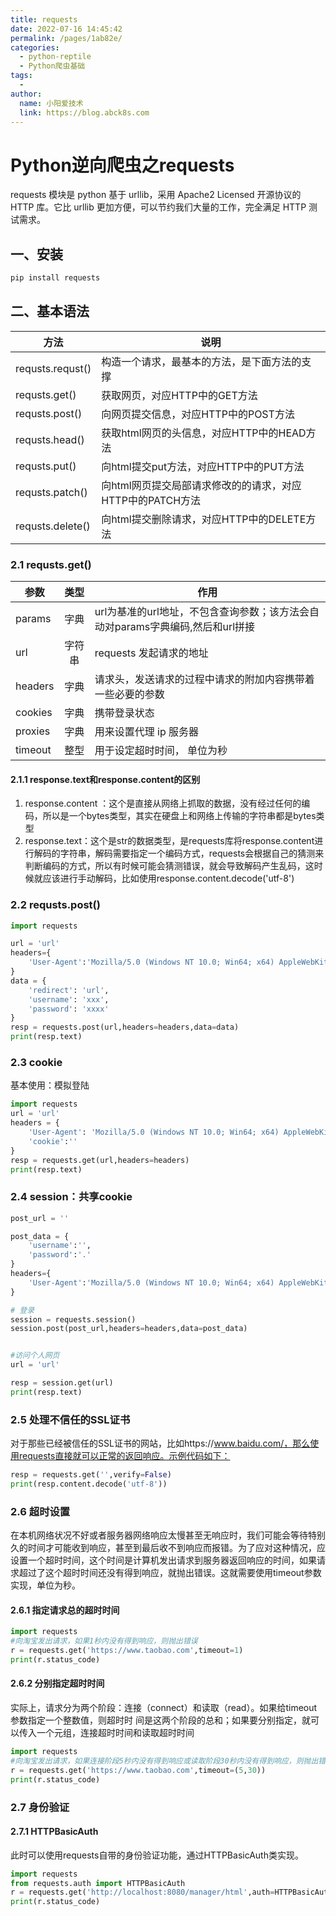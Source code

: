 ```yaml
---
title: requests
date: 2022-07-16 14:45:42
permalink: /pages/1ab82e/
categories:
  - python-reptile
  - Python爬虫基础
tags:
  - 
author: 
  name: 小阳爱技术
  link: https://blog.abck8s.com
---
```

# Python逆向爬虫之requests

requests 模块是 python 基于 urllib，采用 Apache2 Licensed 开源协议的 HTTP 库。它比 urllib 更加方便，可以节约我们大量的工作，完全满足 HTTP 测试需求。

## 一、安装

```bash
pip install requests
```

## 二、基本语法

| 方法             | 说明                                                      |
| ---------------- | --------------------------------------------------------- |
| requsts.requst() | 构造一个请求，最基本的方法，是下面方法的支撑              |
| requsts.get()    | 获取网页，对应HTTP中的GET方法                             |
| requsts.post()   | 向网页提交信息，对应HTTP中的POST方法                      |
| requsts.head()   | 获取html网页的头信息，对应HTTP中的HEAD方法                |
| requsts.put()    | 向html提交put方法，对应HTTP中的PUT方法                    |
| requsts.patch()  | 向html网页提交局部请求修改的的请求，对应HTTP中的PATCH方法 |
| requsts.delete() | 向html提交删除请求，对应HTTP中的DELETE方法                |

### 2.1 requsts.get()

| 参数    |  类型  | 作用                                                         |
| ------- | :----: | ------------------------------------------------------------ |
| params  |  字典  | url为基准的url地址，不包含查询参数；该方法会自动对params字典编码,然后和url拼接 |
| url     | 字符串 | requests 发起请求的地址                                      |
| headers |  字典  | 请求头，发送请求的过程中请求的附加内容携带着一些必要的参数   |
| cookies |  字典  | 携带登录状态                                                 |
| proxies |  字典  | 用来设置代理 ip 服务器                                       |
| timeout |  整型  | 用于设定超时时间， 单位为秒                                  |

#### 2.1.1 response.text和response.content的区别

1. response.content ：这个是直接从网络上抓取的数据，没有经过任何的编码，所以是一个bytes类型，其实在硬盘上和网络上传输的字符串都是bytes类型
2. response.text：这个是str的数据类型，是requests库将response.content进行解码的字符串，解码需要指定一个编码方式，requests会根据自己的猜测来判断编码的方式，所以有时候可能会猜测错误，就会导致解码产生乱码，这时候就应该进行手动解码，比如使用response.content.decode('utf-8')

### 2.2 requsts.post()

```python
import requests

url = 'url'
headers={
    'User-Agent':'Mozilla/5.0 (Windows NT 10.0; Win64; x64) AppleWebKit/537.36 (KHTML, like Gecko) Chrome/73.0.3683.86 Safari/537.36'
}
data = {
    'redirect': 'url',
    'username': 'xxx',
    'password': 'xxxx'
}
resp = requests.post(url,headers=headers,data=data)
print(resp.text)
```

### 2.3 cookie

基本使用：模拟登陆

```python
import requests
url = 'url'
headers = {
    'User-Agent': 'Mozilla/5.0 (Windows NT 10.0; Win64; x64) AppleWebKit/537.36 (KHTML, like Gecko) Chrome/73.0.3683.86 Safari/537.36',
    'cookie':''
}
resp = requests.get(url,headers=headers)
print(resp.text)
```

### 2.4 session：共享cookie

```python
post_url = ''

post_data = {
    'username':'',
    'password':'.'
}
headers={
    'User-Agent':'Mozilla/5.0 (Windows NT 10.0; Win64; x64) AppleWebKit/537.36 (KHTML, like Gecko) Chrome/73.0.3683.86 Safari/537.36'
}

# 登录
session = requests.session()
session.post(post_url,headers=headers,data=post_data)


#访问个人网页
url = 'url'

resp = session.get(url)
print(resp.text)
```

### 2.5 处理不信任的SSL证书

对于那些已经被信任的SSL证书的网站，比如https://www.baidu.com/，那么使用requests直接就可以正常的返回响应。示例代码如下：

```python
resp = requests.get('',verify=False)
print(resp.content.decode('utf-8'))
```

### 2.6 超时设置

在本机网络状况不好或者服务器网络响应太慢甚至无响应时，我们可能会等待特别久的时间才可能收到响应，甚至到最后收不到响应而报错。为了应对这种情况，应设置一个超时时间，这个时间是计算机发出请求到服务器返回响应的时间，如果请求超过了这个超时时间还没有得到响应，就抛出错误。这就需要使用timeout参数实现，单位为秒。

#### 2.6.1 指定请求总的超时时间

```python
import requests
#向淘宝发出请求，如果1秒内没有得到响应，则抛出错误
r = requests.get('https://www.taobao.com',timeout=1)
print(r.status_code)
```

#### 2.6.2 分别指定超时时间

实际上，请求分为两个阶段：连接（connect）和读取（read）。如果给timeout参数指定一个整数值，则超时时 间是这两个阶段的总和；如果要分别指定，就可以传入一个元组，连接超时时间和读取超时时间

```python
import requests
#向淘宝发出请求，如果连接阶段5秒内没有得到响应或读取阶段30秒内没有得到响应，则抛出错误
r = requests.get('https://www.taobao.com',timeout=(5,30))
print(r.status_code)
```

### 2.7 身份验证

#### 2.7.1 HTTPBasicAuth

此时可以使用requests自带的身份验证功能，通过HTTPBasicAuth类实现。

```python
import requests
from requests.auth import HTTPBasicAuth
r = requests.get('http://localhost:8080/manager/html',auth=HTTPBasicAuth('admin','123456'))
print(r.status_code)
```

